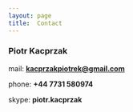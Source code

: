 ```yaml
---
layout: page
title:  Contact
---
```


### Piotr Kacprzak

mail: **kacprzakpiotrek@gmail.com**

phone: **+44 7731 580974**

skype: **piotr.kacprzak**
